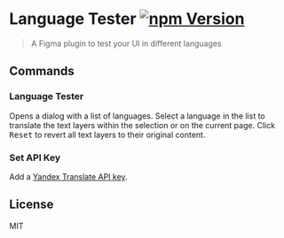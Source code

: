 # Language Tester [![npm Version](https://img.shields.io/npm/v/figma-language-tester.svg)](https://www.npmjs.com/package/figma-anguage-tester)

> A Figma plugin to test your UI in different languages

## Commands

### Language Tester

Opens a dialog with a list of languages. Select a language in the list to translate the text layers within the selection or on the current page. Click <kbd>Reset</kbd> to revert all text layers to their original content.

### Set API Key

Add a [Yandex Translate API key](https://translate.yandex.com/developers/keys).

## License

MIT
